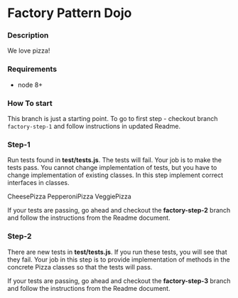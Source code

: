 # Factory Pattern Dojo

### Description
We love pizza!
 

### Requirements
 * node 8+


### How To start
This branch is just a starting point. To go to first step - checkout branch `factory-step-1` and 
follow instructions in updated Readme.

### Step-1
Run tests found in **test/tests.js**. The tests will fail. Your job is to make the tests pass. You cannot change implementation of tests, but you have to change implementation of existing classes. In this step implement correct interfaces in classes.

CheesePizza
PepperoniPizza
VeggiePizza

If your tests are passing, go ahead and checkout the **factory-step-2** branch and follow the instructions from the Readme document.

### Step-2
There are new tests in **test/tests.js**. If you run these tests, you will see that they fail. Your job in this step is to provide implementation of methods in the concrete Pizza classes so that the tests will pass. 

If your tests are passing, go ahead and checkout the **factory-step-3** branch and follow the instructions from the Readme document.